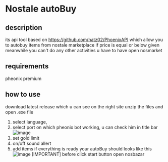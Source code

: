 # Nostale autoBuy
## description
its api tool based on https://github.com/hatz02/PhoenixAPI
which allow you to autobuy items from nostale marketplace if price is equal or below given
meanwhile you can't do any other activities u have to have open nosmarket

## requirements
pheonix premium

## how to use
download latest release which u can see on the right site
unzip the files and open .exe file
1. select language,
2. select port on which pheonix bot working, u can check him in title bar
![image](https://github.com/JakubZapadka/autoBuy/assets/102255945/75e7b520-322b-4f26-a95c-6d49873b82ff)
3. set gold limit
4. on/off sound allert
5. add items 
if everything is ready your autoBuy should looks like this
![image](https://github.com/JakubZapadka/autoBuy/assets/102255945/a844ce5d-2a1c-4b21-8eb9-0b8dad1db9cb)
[IMPORTANT] before click start button open nosbazar
